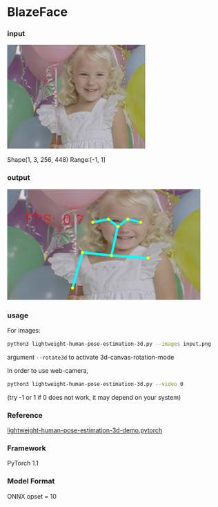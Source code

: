 # BlazeFace

### input

![input_image](input.png)

Shape(1, 3,	256, 448) Range:[-1, 1]

### output

![output_image](ICV_3D_Human_Pose_Estimation_0.png)


### usage

For images:
``` bash
python3 lightweight-human-pose-estimation-3d.py --images input.png
```
argument `--rotate3d` to activate 3d-canvas-rotation-mode

In order to use web-camera,
```bash
python3 lightweight-human-pose-estimation-3d.py --video 0
```
(try -1 or 1 if 0 does not work, it may depend on your system)





### Reference

[lightweight-human-pose-estimation-3d-demo.pytorch](https://github.com/Daniil-Osokin/lightweight-human-pose-estimation-3d-demo.pytorch)


### Framework
PyTorch 1.1


### Model Format
ONNX opset = 10
